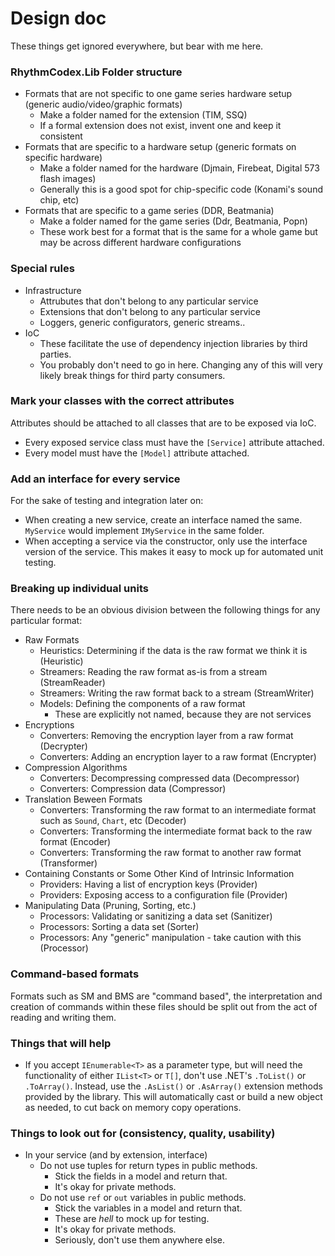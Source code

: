 # Design doc

These things get ignored everywhere, but bear with me here.

### RhythmCodex.Lib Folder structure

- Formats that are not specific to one game series hardware setup (generic audio/video/graphic formats)
  - Make a folder named for the extension (TIM, SSQ)
  - If a formal extension does not exist, invent one and keep it consistent
- Formats that are specific to a hardware setup (generic formats on specific hardware)
  - Make a folder named for the hardware (Djmain, Firebeat, Digital 573 flash images)
  - Generally this is a good spot for chip-specific code (Konami's sound chip, etc)
- Formats that are specific to a game series (DDR, Beatmania)
  - Make a folder named for the game series (Ddr, Beatmania, Popn)
  - These work best for a format that is the same for a whole game but may be across different hardware configurations

### Special rules

- Infrastructure
  - Attrubutes that don't belong to any particular service
  - Extensions that don't belong to any particular service
  - Loggers, generic configurators, generic streams..
- IoC
  - These facilitate the use of dependency injection libraries by
    third parties.
  - You probably don't need to go in here. Changing any of this
    will very likely break things for third party consumers.

### Mark your classes with the correct attributes

Attributes should be attached to all classes that are to be exposed via IoC.

- Every exposed service class must have the `[Service]` attribute attached.
- Every model must have the `[Model]` attribute attached.

### Add an interface for every service

For the sake of testing and integration later on:

- When creating a new service, create an interface named the same. `MyService` would implement `IMyService`
  in the same folder.
- When accepting a service via the constructor, only use the interface version of the service. This makes
  it easy to mock up for automated unit testing.

### Breaking up individual units

There needs to be an obvious division between the following things for any
particular format:

- Raw Formats
  - Heuristics: Determining if the data is the raw format we think it is (Heuristic)
  - Streamers: Reading the raw format as-is from a stream (StreamReader)
  - Streamers: Writing the raw format back to a stream (StreamWriter)
  - Models: Defining the components of a raw format
    - These are explicitly not named, because they are not services
- Encryptions
  - Converters: Removing the encryption layer from a raw format (Decrypter)
  - Converters: Adding an encryption layer to a raw format (Encrypter)
- Compression Algorithms
  - Converters: Decompressing compressed data (Decompressor)
  - Converters: Compression data (Compressor)
- Translation Beween Formats
  - Converters: Transforming the raw format to an intermediate format such as `Sound`, `Chart`, etc (Decoder)
  - Converters: Transforming the intermediate format back to the raw format (Encoder)
  - Converters: Transforming the raw format to another raw format (Transformer)
- Containing Constants or Some Other Kind of Intrinsic Information
  - Providers: Having a list of encryption keys (Provider)
  - Providers: Exposing access to a configuration file (Provider)
- Manipulating Data (Pruning, Sorting, etc.)
  - Processors: Validating or sanitizing a data set (Sanitizer)
  - Processors: Sorting a data set (Sorter)
  - Processors: Any "generic" manipulation - take caution with this (Processor)

### Command-based formats

Formats such as SM and BMS are "command based", the interpretation and
creation of commands within these files should be split out from the act of
reading and writing them.

### Things that will help

- If you accept `IEnumerable<T>` as a parameter type, but will need the functionality
  of either `IList<T>` or `T[]`, don't use .NET's `.ToList()` or `.ToArray()`. Instead,
  use the `.AsList()` or `.AsArray()` extension methods provided by the library.
  This will automatically cast or build a new object as needed, to cut back on memory
  copy operations.

### Things to look out for (consistency, quality, usability)

- In your service (and by extension, interface)
  - Do not use tuples for return types in public methods.
    - Stick the fields in a model and return that.
    - It's okay for private methods.
  - Do not use `ref` or `out` variables in public methods.
    - Stick the variables in a model and return that.
    - These are *hell* to mock up for testing.
    - It's okay for private methods.
    - Seriously, don't use them anywhere else.
